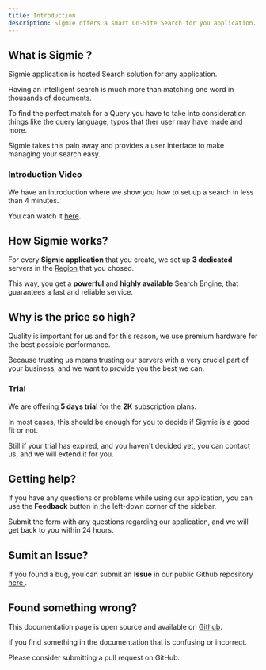 ```yaml
---
title: Introduction
description: Sigmie offers a smart On-Site Search for you application.
---
```


## What is Sigmie ?

Sigmie application is hosted Search solution for any application.

 Having an intelligent search is much
more than matching one word in thousands of documents. 

To find the perfect match for a
Query you have to take into consideration things like the query language,
typos that ther user may have made and more.


Sigmie takes this pain away and provides a user interface to make managing your search easy.

### Introduction Video

We have an introduction where we show you how to set up a search in less than 4 minutes.

You can watch it [here](https://www.youtube.com/watch?v=oxL0KuM70YU).

## How Sigmie works?

For every **Sigmie application** that you create, we set up **3 dedicated** servers in the [Region](/docs/applications#regions) that you chosed.

This way, you get a **powerful** and **highly available** Search Engine, that
guarantees a fast and reliable service.

## Why is the price so high?

Quality is important for us and for this reason, we use premium hardware for the best possible performance.

Because trusting us means trusting our servers with a very crucial
part of your business, and we want to provide you the best we can.

### Trial

We are offering **5 days trial** for the **2K** subscription plans.

In most cases, this should be enough for you to decide if Sigmie is a good fit or not. 

Still if your trial has expired, and you haven't decided yet, you can contact us, and we will extend it for you.

## Getting help?

If you have any questions or problems while using our application, you can use the **Feedback** button
in the left-down corner of the sidebar.

Submit the form with any questions regarding our application, and we will get
back to you within 24 hours.

## Sumit an Issue?

If you found a bug, you can submit an **Issue** in our public Github repository [ here ](https://github.com/sigmie/app-issues).

## Found something wrong?

This documentation page is open source and available on [Github](https://github.com/sigmie/docs).

If you find something in the documentation that is confusing or incorrect.

Please consider submitting a pull request on GitHub.
